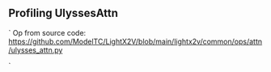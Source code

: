 ## Profiling UlyssesAttn

`
Op from source code:
https://github.com/ModelTC/LightX2V/blob/main/lightx2v/common/ops/attn/ulysses_attn.py

`
